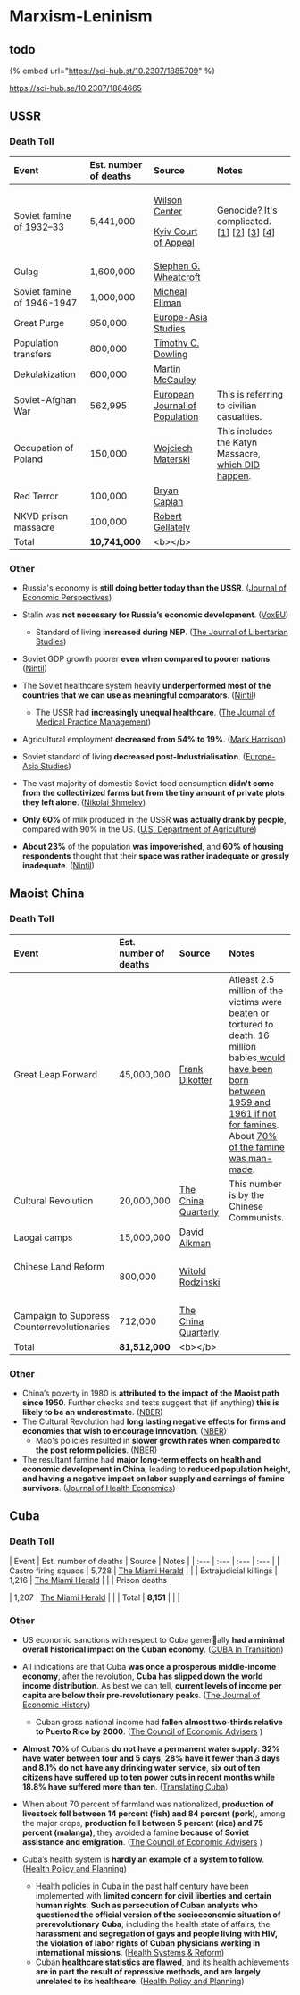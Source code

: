 # Marxism-Leninism

## todo

{% embed url="https://sci-hub.st/10.2307/1885709" %}

https://sci-hub.se/10.2307/1884665

## USSR

### Death Toll

<table>
  <thead>
    <tr>
      <th style="text-align:left"><b>Event</b>
      </th>
      <th style="text-align:left"><b>Est. number of deaths</b>
      </th>
      <th style="text-align:left"><b>Source</b>
      </th>
      <th style="text-align:left">Notes</th>
    </tr>
  </thead>
  <tbody>
    <tr>
      <td style="text-align:left">Soviet famine of 1932&#x2013;33
        <br />
      </td>
      <td style="text-align:left">5,441,000</td>
      <td style="text-align:left">
        <p><a href="https://www.wilsoncenter.org/publication/the-kazakh-famine-1930-33-and-the-politics-history-the-post-soviet-space">Wilson Center</a>
        </p>
        <p><a href="http://old.mfa.gov.ua/mediafiles/files/misc/2017-11-01/legal03a.pdf#page=13">Kyiv Court of Appeal</a>
        </p>
      </td>
      <td style="text-align:left">Genocide? It&apos;s complicated. [<a href="https://bearkunin.medium.com/historiography-of-soviet-hunger-f3894172c52b">1</a>]
        [<a href="https://bearkunin.medium.com/the-great-famine-of-kazakhstan-39de1567c3d8">2</a>]
        [<a href="https://bearkunin.medium.com/aid-during-the-holodomor-e349be403529">3</a>]
        [<a href="https://www.youtube.com/watch?v=JBQYnN6pAg0">4</a>]</td>
    </tr>
    <tr>
      <td style="text-align:left">Gulag</td>
      <td style="text-align:left">1,600,000</td>
      <td style="text-align:left"><a href="https://sovietinfo.tripod.com/WCR-Secret_Police.pdf#page=6">Stephen G. Wheatcroft</a>
      </td>
      <td style="text-align:left"></td>
    </tr>
    <tr>
      <td style="text-align:left">Soviet famine of 1946-1947</td>
      <td style="text-align:left">1,000,000</td>
      <td style="text-align:left"><a href="http://www.paulbogdanor.com/left/soviet/famine/ellman1947.pdf">Micheal Ellman</a>
      </td>
      <td style="text-align:left"></td>
    </tr>
    <tr>
      <td style="text-align:left">Great Purge</td>
      <td style="text-align:left">950,000</td>
      <td style="text-align:left"><a href="https://sovietinfo.tripod.com/ELM-Repression_Statistics.pdf#page=12">Europe-Asia Studies</a>
      </td>
      <td style="text-align:left"></td>
    </tr>
    <tr>
      <td style="text-align:left">Population transfers</td>
      <td style="text-align:left">800,000</td>
      <td style="text-align:left"><a href="https://cloudflare-ipfs.com/ipfs/bafykbzacealklb6xjmiojub272ixd2cxrgu2y26nqyfuacfypbmppys7ezhcy?filename=Timothy%20C.%20Dowling%20-%20Russia%20at%20War%20%5B2%20volumes%5D_%20From%20the%20Mongol%20Conquest%20to%20Afghanistan%2C%20Chechnya%2C%20and%20Beyond-ABC-CLIO%20%282014%29.pdf#page=973">Timothy C. Dowling</a>
      </td>
      <td style="text-align:left"></td>
    </tr>
    <tr>
      <td style="text-align:left">Dekulakization</td>
      <td style="text-align:left">600,000</td>
      <td style="text-align:left"><a href="https://twin.sci-hub.do/6294/63606fa9ee27e06b92df6e26b546bac4/the-soviet-union-19171991-1993.pdf">Martin McCauley</a>
      </td>
      <td style="text-align:left"></td>
    </tr>
    <tr>
      <td style="text-align:left">Soviet-Afghan War</td>
      <td style="text-align:left">562,995</td>
      <td style="text-align:left"><a href="https://www.prio.org/Global/upload/CSCW/Data/BattleDeath/Monitoring%20trends%20in%20global%20combat%20EJP.pdf#page=10">European Journal of Population</a>
      </td>
      <td style="text-align:left">This is referring to civilian casualties.</td>
    </tr>
    <tr>
      <td style="text-align:left">Occupation of Poland</td>
      <td style="text-align:left">150,000</td>
      <td style="text-align:left"><a href="https://archive.is/PnBV">Wojciech Materski</a>
      </td>
      <td style="text-align:left">This includes the Katyn Massacre, <a href="https://old.reddit.com/r/badhistory/comments/2desr9/what_do_we_know_of_the_katyn_massacre_well_no_one/">which DID happen</a>.</td>
    </tr>
    <tr>
      <td style="text-align:left">Red Terror
        <br />
      </td>
      <td style="text-align:left">100,000</td>
      <td style="text-align:left"><a href="https://econfaculty.gmu.edu/bcaplan/museum/his1g.htm">Bryan Caplan</a>
      </td>
      <td style="text-align:left"></td>
    </tr>
    <tr>
      <td style="text-align:left">NKVD prison massacre</td>
      <td style="text-align:left">100,000</td>
      <td style="text-align:left"><a href="https://0x0.la/u/Gy9IDgS.pdf#page=476">Robert Gellately</a>
      </td>
      <td style="text-align:left"></td>
    </tr>
    <tr>
      <td style="text-align:left">Total</td>
      <td style="text-align:left"><b>10,741,000</b>
      </td>
      <td style="text-align:left">&lt;b&gt;&lt;/b&gt;</td>
      <td style="text-align:left"></td>
    </tr>
  </tbody>
</table>

###  Other

* Russia's economy is **still doing better today than the USSR**. \([Journal of Economic Perspectives](https://pubs.aeaweb.org/doi/pdfplus/10.1257/0895330053147949)\)
* Stalin was **not necessary for Russia’s economic development**. \([VoxEU](https://voxeu.org/article/stalin-and-soviet-industrialisation)\)
  * Standard of living **increased during NEP**. \([The Journal of Libertarian Studies](https://cdn.mises.org/5_1_5_0.pdf)\)
* Soviet GDP growth poorer **even when compared to poorer nations**. \([Nintil](https://archive.is/ofVRQ)\)
* The Soviet healthcare system heavily **underperformed most of the countries that we can use as meaningful comparators**. \([Nintil](https://archive.is/AfXW4)\)
  * The USSR had **increasingly unequal healthcare**. \([The Journal of Medical Practice Management](https://0x0.la/u/xeDYQGi.pdf#page=4)\)
* Agricultural employment **decreased from 54% to 19%**. \([Mark Harrison](https://warwick.ac.uk/fac/soc/economics/staff/mharrison/public/agriculture1996.pdf#page=16)\)
* Soviet standard of living **decreased post-Industrialisation**. \([Europe-Asia Studies](https://zero.sci-hub.se/4242/67100dbe8df0ee83de5b258d91a9252e/filtzer1999.pdf)\)
* The vast majority of domestic Soviet food consumption **didn't come from the collectivized farms but from the tiny amount of private plots they left alone**. \([Nikolai Shmelev](https://0x0.la/u/GVzSooX.pdf#page=84)\)
* **Only 60%** of milk produced in the USSR **was actually drank by people**, compared with 90% in the US. \([U.S. Department of Agriculture](https://www.ucis.pitt.edu/nceeer/0000-701-1-Gray.pdf)\) 
* **About 23%** of the population **was impoverished**, and **60% of housing respondents** thought that their **space was rather inadequate or grossly inadequate**. \([Nintil](https://nintil.com/the-soviet-union-poverty-and-inequality)\)

## Maoist China

### Death Toll

<table>
  <thead>
    <tr>
      <th style="text-align:left"><b>Event</b>
      </th>
      <th style="text-align:left"><b>Est. number of deaths</b>
      </th>
      <th style="text-align:left"><b>Source</b>
      </th>
      <th style="text-align:left">Notes</th>
    </tr>
  </thead>
  <tbody>
    <tr>
      <td style="text-align:left">Great Leap Forward</td>
      <td style="text-align:left">45,000,000</td>
      <td style="text-align:left"><a href="https://0x0.la/u/mZmbzon.pdf#page=8">Frank Dikotter</a>
      </td>
      <td style="text-align:left">Atleast 2.5 million of the victims were beaten or tortured to death. 16
        million babies<a href="https://www.cato.org/sites/cato.org/files/serials/files/cato-journal/2014/9/cj34n3-2.pdf"> would have been born between 1959 and 1961 if not for famines</a>.
        About <a href="https://archive.is/KVMca">70% of the famine was man-made</a>.</td>
    </tr>
    <tr>
      <td style="text-align:left">Cultural Revolution</td>
      <td style="text-align:left">20,000,000</td>
      <td style="text-align:left"><a href="https://moscow.sci-hub.se/3700/92fc7d5fe83c73962ce880cce4f6e48a/pye1986.pdf#page=2">The China Quarterly</a>
      </td>
      <td style="text-align:left">This number is by the Chinese Communists.</td>
    </tr>
    <tr>
      <td style="text-align:left">Laogai camps</td>
      <td style="text-align:left">15,000,000</td>
      <td style="text-align:left"><a href="https://www.washingtonexaminer.com/weekly-standard/the-laogai-archipelago">David Aikman</a>
      </td>
      <td style="text-align:left"></td>
    </tr>
    <tr>
      <td style="text-align:left">
        <p>Chinese Land Reform</p>
        <p>
          <br />
        </p>
      </td>
      <td style="text-align:left">800,000</td>
      <td style="text-align:left"><a href="https://books.google.com/books?id=oJhMDwAAQBAJ&amp;pg=PA257&amp;lpg=PA257&amp;dq=Estimates+of+the+number+of+landlords+and+rural+power-holders+who+died+range+from+200,000+to+two+million.&amp;source=bl&amp;ots=lpOXipT7vn&amp;sig=ACfU3U3670kh9J4A88m8QDnBF8uuDqHUfw&amp;hl=en&amp;sa=X&amp;ved=2ahUKEwjE6peQtZDwAhXGVsAKHeGuAiwQ6AEwAXoECAIQAw#v=onepage&amp;q=Estimates%20of%20the%20number%20of%20landlords%20and%20rural%20power-holders%20who%20died%20range%20from%20200%2C000%20to%20two%20million.&amp;f=false">Witold Rodzinski</a>
      </td>
      <td style="text-align:left"></td>
    </tr>
    <tr>
      <td style="text-align:left">Campaign to Suppress Counterrevolutionaries</td>
      <td style="text-align:left">712,000</td>
      <td style="text-align:left"><a href="https://moscow.sci-hub.se/3868/e7725c84a71d7bf3fd49885260e2a1bc/kuisong2008.pdf">The China Quarterly</a>
      </td>
      <td style="text-align:left"></td>
    </tr>
    <tr>
      <td style="text-align:left">Total</td>
      <td style="text-align:left"><b>81,512,000</b>
      </td>
      <td style="text-align:left">&lt;b&gt;&lt;/b&gt;</td>
      <td style="text-align:left"></td>
    </tr>
  </tbody>
</table>

### Other

* China’s poverty in 1980 is **attributed to the impact of the Maoist path since 1950**. Further checks and tests suggest that \(if anything\) **this is likely to be an underestimate**. \([NBER](https://www.nber.org/system/files/working_papers/w28370/w28370.pdf)\)
* The Cultural Revolution had **long lasting negative effects for firms and economies that wish to encourage innovation**. \([NBER](https://www.nber.org/system/files/working_papers/w27107/w27107.pdf)\)
  * Mao's policies resulted in **slower growth rates when compared to the post reform policies**. \([NBER](https://www.nber.org/system/files/working_papers/w21397/w21397.pdf)\)
* The resultant famine had **major long-term effects on health and economic development in China**, leading to **reduced population height, and having a negative impact on labor supply and earnings of famine survivors**. \([Journal of Health Economics](https://twin.sci-hub.se/6148/5dabb37e6a8a106dc6b078d6038dab9d/chen2007.pdf)\)

## Cuba

### Death Toll

| Event | Est. number of deaths | Source | Notes |
| :--- | :--- | :--- | :--- |
| Castro firing squads | 5,728 | [The Miami Herald](https://archive.is/XsgqX#selection-77.2-80.0) |  |
| Extrajudicial killings | 1,216 | [​The Miami Herald](https://archive.is/XsgqX#selection-85.0-88.0) |  |
| Prison deaths  | 1,207 | [The Miami Herald](https://archive.is/XsgqX#selection-85.0-85.25) |  |
| Total | **8,151** |  |  |

### Other

* US economic sanctions with respect to Cuba generally **had a minimal overall historical impact on the   Cuban economy**. \([CUBA In Transition](https://ascecuba.org//c/wp-content/uploads/2014/09/v11-coleman.pdf)\)
* All indications are that Cuba **was once a prosperous middle-income economy**, after the revolution, **Cuba has slipped down the world income distribution**. As best we can tell, **current levels of income per capita are below their pre-revolutionary peaks**. \([The Journal of Economic History](https://sci-hub.st/10.1017/S0022050711002452)\)
  * Cuban gross national income had **fallen almost two-thirds relative to Puerto Rico by 2000**. \([The Council of Economic Advisers](https://trumpwhitehouse.archives.gov/wp-content/uploads/2018/10/The-Opportunity-Costs-of-Socialism.pdf#page=18)    \) 
* **Almost 70%** of Cubans **do not have a permanent water supply**: **32%** **have water between four and 5 days**, **28% have it fewer than 3 days and 8.1% do not have any drinking water service**, **six out of ten citizens have suffered up to ten power cuts in recent months while 18.8% have suffered more than ten**. \([Translating Cuba](https://translatingcuba.com/more-than-half-of-cuban-households-live-below-the-poverty-line-human-rights-group-reports/)\)
* When about 70 percent of farmland was nationalized, **production of livestock fell between 14 percent \(fish\) and 84 percent \(pork\)**, among the major crops, **production fell between 5 percent \(rice\) and 75 percent \(malanga\)**, they avoided a famine **because of Soviet assistance and emigration**. \([The Council of Economic Advisers](https://trumpwhitehouse.archives.gov/wp-content/uploads/2018/10/The-Opportunity-Costs-of-Socialism.pdf#page=18)  \)
* Cuba’s health system is **hardly an example of a system to follow**. \([Health Policy and Planning](https://academic.oup.com/heapol/article-pdf/33/6/760/25050755/czy035.pdf)\)
  * Health policies in Cuba in the past half century have been implemented with **limited concern for civil liberties and certain human rights**. **Such as persecution of Cuban analysts who questioned the official version of the socioeconomic situation of prerevolutionary Cuba**, including the health state of affairs, the **harassment and segregation of gays and people living with HIV, the violation of labor rights of Cuban physicians working in international missions**. \([Health Systems & Reform](https://www.tandfonline.com/doi/pdf/10.1080/23288604.2018.1446275)\)
  * Cuban **healthcare statistics are flawed**, and its health achievements **are in part the result of repressive methods, and are largely unrelated to its healthcare**. \([Health Policy and Planning](https://academic.oup.com/heapol/article-pdf/33/6/755/25050747/czy033.pdf)\)

